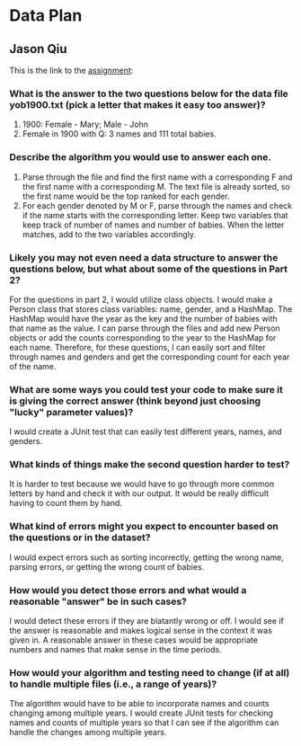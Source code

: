 # Data Plan
## Jason Qiu

This is the link to the [assignment](http://www.cs.duke.edu/courses/compsci307/current/assign/01_data/):


### What is the answer to the two questions below for the data file yob1900.txt (pick a letter that makes it easy too answer)? 
1. 1900: Female - Mary; Male - John
2. Female in 1900 with Q: 3 names and 111 total babies.
### Describe the algorithm you would use to answer each one.
1. Parse through the file and find the first name with a corresponding F and the first 
name with a corresponding M. The text file is already sorted, so the first name would be the top ranked
for each gender.
2. For each gender denoted by M or F, parse through the names and check if the name starts
with the corresponding letter. Keep two variables that keep track of number of names and number of 
babies. When the letter matches, add to the two variables accordingly.
### Likely you may not even need a data structure to answer the questions below, but what about some of the questions in Part 2?
For the questions in part 2, I would utilize class objects. I would make a Person class that stores class variables: 
name, gender, and a HashMap. The HashMap would have the year as the key and the number of babies with that name as the 
value. I can parse through the files and add new Person objects or add the counts corresponding to the year to the HashMap
for each name. Therefore, for these questions, I can easily sort and filter through names and genders and get the 
corresponding count for each year of the name.
### What are some ways you could test your code to make sure it is giving the correct answer (think beyond just choosing "lucky" parameter values)?
I would create a JUnit test that can easily test different years, names, and genders. 
### What kinds of things make the second question harder to test?
It is harder to test because we would have to go through more common letters by hand and check it with our output. It 
would be really difficult having to count them by hand.
### What kind of errors might you expect to encounter based on the questions or in the dataset?
I would expect errors such as sorting incorrectly, getting the wrong name, parsing errors, or getting the wrong count of babies.
### How would you detect those errors and what would a reasonable "answer" be in such cases?
I would detect these errors if they are blatantly wrong or off. I would see if the answer is reasonable and makes 
logical sense in the context it was given in. A reasonable answer in these cases would be appropriate numbers and names
that make sense in the time periods. 
### How would your algorithm and testing need to change (if at all) to handle multiple files (i.e., a range of years)?
The algorithm would have to be able to incorporate names and counts changing among multiple years. 
I would create JUnit tests for checking names and counts of multiple years so that I can see if 
the algorithm can handle the changes among multiple years. 
